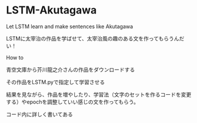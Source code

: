 # LSTM-Akutagawa
Let LSTM learn and make sentences like Akutagawa


LSTMに太宰治の作品を学ばせて、太宰治風の趣のある文を作ってもらうんだい！

How to

青空文庫から芥川龍之介さんの作品をダウンロードする

その作品をLSTM.pyで指定して学習させる

結果を見ながら、作品を増やしたり、学習法（文字のセットを作るコードを変更する）やepochを調整していい感じの文を作ってもらう。

コード内に詳しく書いてある
